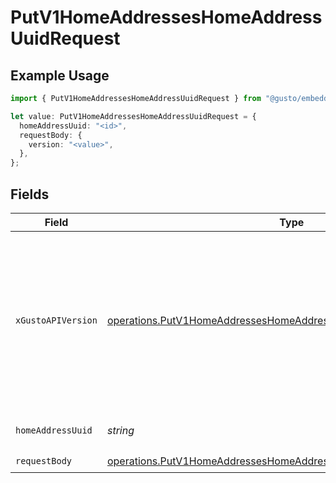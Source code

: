 # PutV1HomeAddressesHomeAddressUuidRequest

## Example Usage

```typescript
import { PutV1HomeAddressesHomeAddressUuidRequest } from "@gusto/embedded-api/models/operations/putv1homeaddresseshomeaddressuuid.js";

let value: PutV1HomeAddressesHomeAddressUuidRequest = {
  homeAddressUuid: "<id>",
  requestBody: {
    version: "<value>",
  },
};
```

## Fields

| Field                                                                                                                                                                                                                        | Type                                                                                                                                                                                                                         | Required                                                                                                                                                                                                                     | Description                                                                                                                                                                                                                  |
| ---------------------------------------------------------------------------------------------------------------------------------------------------------------------------------------------------------------------------- | ---------------------------------------------------------------------------------------------------------------------------------------------------------------------------------------------------------------------------- | ---------------------------------------------------------------------------------------------------------------------------------------------------------------------------------------------------------------------------- | ---------------------------------------------------------------------------------------------------------------------------------------------------------------------------------------------------------------------------- |
| `xGustoAPIVersion`                                                                                                                                                                                                           | [operations.PutV1HomeAddressesHomeAddressUuidHeaderXGustoAPIVersion](../../models/operations/putv1homeaddresseshomeaddressuuidheaderxgustoapiversion.md)                                                                     | :heavy_minus_sign:                                                                                                                                                                                                           | Determines the date-based API version associated with your API call. If none is provided, your application's [minimum API version](https://docs.gusto.com/embedded-payroll/docs/api-versioning#minimum-api-version) is used. |
| `homeAddressUuid`                                                                                                                                                                                                            | *string*                                                                                                                                                                                                                     | :heavy_check_mark:                                                                                                                                                                                                           | The UUID of the home address                                                                                                                                                                                                 |
| `requestBody`                                                                                                                                                                                                                | [operations.PutV1HomeAddressesHomeAddressUuidRequestBody](../../models/operations/putv1homeaddresseshomeaddressuuidrequestbody.md)                                                                                           | :heavy_check_mark:                                                                                                                                                                                                           | N/A                                                                                                                                                                                                                          |